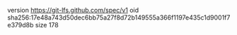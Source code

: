 version https://git-lfs.github.com/spec/v1
oid sha256:17e48a743d50dec6bb75a27f8d72b149555a366f1197e435c1d9001f7e379d8b
size 178
